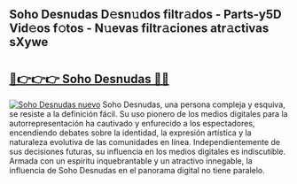 ## Soho Desnudas D𝚎sn𝚞dos filtr𝚊dos - Parts-y5D Vid𝚎os f𝚘tos - N𝚞evas filtr𝚊ciones atr𝚊ctivas sXywe

# <h2><a href="http://mb3nsa5.tromn.icu/?c=Soho+Desnudas">🔗👉👉👉 Soho Desnudas 🔗🔗</a></h2>

[![Soho Desnudas nuevo](https://i.imgur.com/pEAQMta.gif)](http://mb3nsa5.tromn.icu/?c=Soho+Desnudas)
Soho Desnudas, una persona compleja y esquiva, se resiste a la definición fácil. Su uso pionero de los medios digitales para la autorrepresentación ha cautivado y enfurecido a los espectadores, encendiendo debates sobre la identidad, la expresión artística y la naturaleza evolutiva de las comunidades en línea. Independientemente de sus decisiones futuras, su influencia en los medios digitales es indiscutible. Armada con un espíritu inquebrantable y un atractivo innegable, la influencia de Soho Desnudas en el panorama digital no tiene paralelo.
